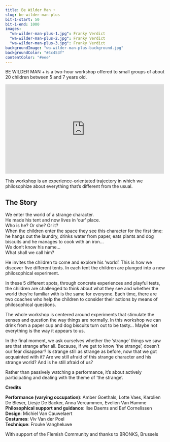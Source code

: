 ```yaml
---
title: Be Wilder Man +
slug: be-wilder-man-plus
bit-1-start: 50
bit-1-end: 1000
images:
  "wa-wilder-man-plus-1.jpg": Franky Verdict
  "wa-wilder-man-plus-2.jpg": Franky Verdict
  "wa-wilder-man-plus-3.jpg": Franky Verdict
backgroundImage: "wa-wilder-man-plus-background.jpg"
backgroundColor: "#4c453f"
contentColor: "#eee"
---
```

<style>
  #main {
    background-size: cover;
    background-attachment: fixed;
    background-repeat: no-repeat;
    background-position: center center;
  }

  #content {
    text-shadow: 1px 1px 1px rgba(0, 0, 0, 0.5);
  }
</style>
BE WILDER MAN + is a two-hour workshop offered to small groups of about 20 children between 5 and 7 years old.

<iframe src="https://player.vimeo.com/video/148214920?title=0&byline=0&portrait=0" width="500" height="281" frameborder="0" webkitallowfullscreen mozallowfullscreen allowfullscreen></iframe>

This workshop is an experience-orientated trajectory in which we philosophize about everything that’s different from the usual.

## The Story

We enter the world of a strange character. <br>
He made his tent and now lives in ‘our’ place. <br>
Who is he? Or she? Or it? <br>
When the children enter the space they see this character for the first time: <br>
he hangs out the laundry, drinks water from paper, eats plants and dog biscuits and he manages to cook with an iron… <br>
We don’t know his name…<br>
What shall we call him?<br>

He invites the children to come and explore his ‘world’. This is how we discover five different tents. In each tent the children are plunged into a new philosophical experiment.

In these 5 different spots, through concrete experiences and playful tests, the children are challenged to think about what they see and whether the world they’re familiar with is the same for everyone. Each time, there are two coaches who help the children to consider their actions by means of philosophical questions.

The whole workshop is centered around experiments that stimulate the senses and question the way things are normally. In this workshop we can drink from a paper cup and dog biscuits turn out to be tasty…  Maybe not everything is the way it appears to us.

In the final moment, we ask ourselves whether the ’strange’ things we saw are that strange after all. Because, if we get to know ’the strange’, doesn’t our fear disappear? Is strange still as strange as before, now that we got acquainted with it? Are we still afraid of this strange character and his strange world? And is he still afraid of us?

Rather than passively watching a performance, it’s about actively participating and dealing with the theme of ‘the strange’.

**Credits**

**Performance (varying occupation)**: Amber Goethals, Lotte Vaes, Karolien De Bleser, Liesje De Backer, Anna Vercammen, Evelien Van Hamme<br>
**Philosophical support and guidance**: Ilse Daems and Eef Cornelissen<br>
**Design**: Michiel Van Cauwelaert<br>
**Costumes**: Viv Van der Poel<br>
**Technique**: Frouke Vangheluwe<br>

With support of the Flemish Community and thanks to  BRONKS, Brussels

